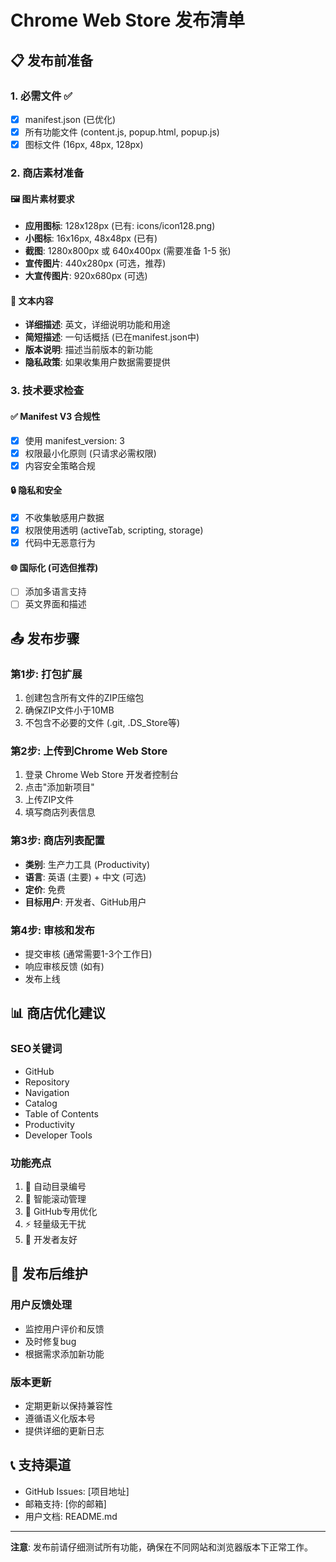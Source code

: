 # Chrome Web Store 发布清单

## 📋 发布前准备

### 1. 必需文件 ✅
- [x] manifest.json (已优化)
- [x] 所有功能文件 (content.js, popup.html, popup.js)
- [x] 图标文件 (16px, 48px, 128px)

### 2. 商店素材准备

#### 🖼️ 图片素材要求
- **应用图标**: 128x128px (已有: icons/icon128.png)
- **小图标**: 16x16px, 48x48px (已有)
- **截图**: 1280x800px 或 640x400px (需要准备 1-5 张)
- **宣传图片**: 440x280px (可选，推荐)
- **大宣传图片**: 920x680px (可选)

#### 📝 文本内容
- **详细描述**: 英文，详细说明功能和用途
- **简短描述**: 一句话概括 (已在manifest.json中)
- **版本说明**: 描述当前版本的新功能
- **隐私政策**: 如果收集用户数据需要提供

### 3. 技术要求检查

#### ✅ Manifest V3 合规性
- [x] 使用 manifest_version: 3
- [x] 权限最小化原则 (只请求必需权限)
- [x] 内容安全策略合规

#### 🔒 隐私和安全
- [x] 不收集敏感用户数据
- [x] 权限使用透明 (activeTab, scripting, storage)
- [x] 代码中无恶意行为

#### 🌐 国际化 (可选但推荐)
- [ ] 添加多语言支持
- [ ] 英文界面和描述

## 📤 发布步骤

### 第1步: 打包扩展
1. 创建包含所有文件的ZIP压缩包
2. 确保ZIP文件小于10MB
3. 不包含不必要的文件 (.git, .DS_Store等)

### 第2步: 上传到Chrome Web Store
1. 登录 Chrome Web Store 开发者控制台
2. 点击"添加新项目"
3. 上传ZIP文件
4. 填写商店列表信息

### 第3步: 商店列表配置
- **类别**: 生产力工具 (Productivity)
- **语言**: 英语 (主要) + 中文 (可选)
- **定价**: 免费
- **目标用户**: 开发者、GitHub用户

### 第4步: 审核和发布
- 提交审核 (通常需要1-3个工作日)
- 响应审核反馈 (如有)
- 发布上线

## 📊 商店优化建议

### SEO关键词
- GitHub
- Repository
- Navigation
- Catalog
- Table of Contents
- Productivity
- Developer Tools

### 功能亮点
1. 🔢 自动目录编号
2. 📜 智能滚动管理
3. 🎯 GitHub专用优化
4. ⚡ 轻量级无干扰
5. 🔧 开发者友好

## 🚀 发布后维护

### 用户反馈处理
- 监控用户评价和反馈
- 及时修复bug
- 根据需求添加新功能

### 版本更新
- 定期更新以保持兼容性
- 遵循语义化版本号
- 提供详细的更新日志

## 📞 支持渠道
- GitHub Issues: [项目地址]
- 邮箱支持: [你的邮箱]
- 用户文档: README.md

---

**注意**: 发布前请仔细测试所有功能，确保在不同网站和浏览器版本下正常工作。
